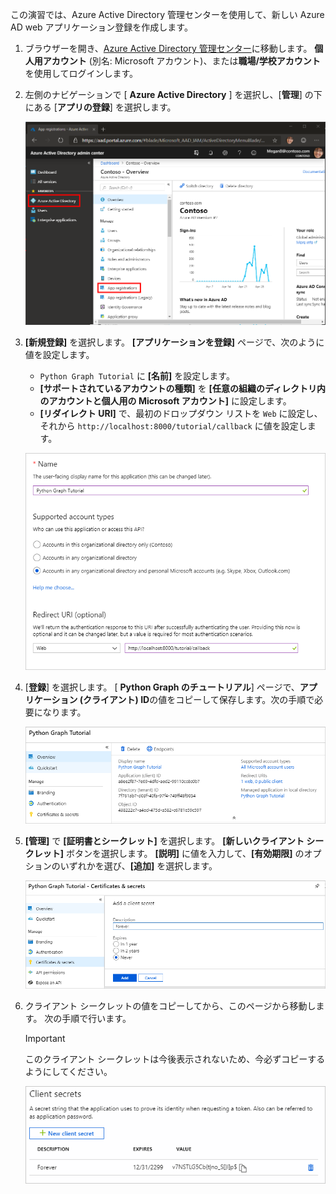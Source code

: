 <!-- markdownlint-disable MD002 MD041 -->

この演習では、Azure Active Directory 管理センターを使用して、新しい Azure AD web アプリケーション登録を作成します。

1. ブラウザーを開き、[Azure Active Directory 管理センター](https://aad.portal.azure.com)に移動します。 **個人用アカウント** (別名: Microsoft アカウント)、または**職場/学校アカウント**を使用してログインします。

1. 左側のナビゲーションで [ **Azure Active Directory** ] を選択し、[**管理**] の下にある [**アプリの登録**] を選択します。

    ![アプリの登録のスクリーンショット ](./images/aad-portal-app-registrations.png)

1. **[新規登録]** を選択します。 **[アプリケーションを登録]** ページで、次のように値を設定します。

    - `Python Graph Tutorial` に **[名前]** を設定します。
    - **[サポートされているアカウントの種類]** を **[任意の組織のディレクトリ内のアカウントと個人用の Microsoft アカウント]** に設定します。
    - **[リダイレクト URI]** で、最初のドロップダウン リストを `Web` に設定し、それから `http://localhost:8000/tutorial/callback` に値を設定します。

    ![[アプリケーションの登録] ページのスクリーンショット](./images/aad-register-an-app.png)

1. [**登録**] を選択します。 [ **Python Graph のチュートリアル**] ページで、**アプリケーション (クライアント) ID**の値をコピーして保存します。次の手順で必要になります。

    ![新しいアプリの登録のアプリケーション ID のスクリーンショット](./images/aad-application-id.png)

1. **[管理]** で **[証明書とシークレット]** を選択します。 **[新しいクライアント シークレット]** ボタンを選択します。 **[説明]** に値を入力して、**[有効期限]** のオプションのいずれかを選び、**[追加]** を選択します。

    ![[クライアントシークレットの追加] ダイアログのスクリーンショット](./images/aad-new-client-secret.png)

1. クライアント シークレットの値をコピーしてから、このページから移動します。 次の手順で行います。

    > [!IMPORTANT]
    > このクライアント シークレットは今後表示されないため、今必ずコピーするようにしてください。

    ![新しく追加されたクライアントシークレットのスクリーンショット](./images/aad-copy-client-secret.png)
